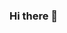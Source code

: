 ### Hi there 👋

<!--
**HeinzKetchup57/HeinzKetchup57** is a ✨ _special_ ✨ repository because its `README.md` (this file) appears on your GitHub profile.

Here are some ideas to get you started:

- 🔭 I’m currently working on ...
Web API's

- 🌱 I’m currently learning ...
CI/CD Pipelines

- 👯 I’m looking to collaborate on ...

- 🤔 I’m looking for help with ...

- 💬 Ask me about ...

- 📫 How to reach me: ...

- 😄 Pronouns: ...

- ⚡ Fun fact: ...
I've travelled to over 30 countries in the world!
-->
